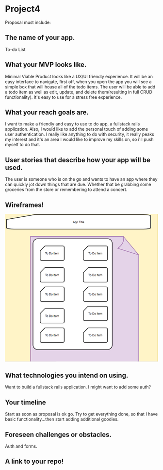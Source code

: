 # Project4

Proposal must include:

## The name of your app.
To-do List

## What your MVP looks like.
Minimal Viable Product looks like a UX/UI friendly experience. It will be an easy interface to navigate, first off, when you open the app you will see a simple box that will house all of the todo items. The user will be able to add a todo item as well as edit, update, and delete them(resulting in full CRUD functionality). It's easy to use for a stress free experience.

## What your reach goals are.
I want to make a friendly and easy to use to do app, a fullstack rails application. Also, I would like to add the personal touch of adding some user authentication. I really like anything to do with security, it really peaks my interest and it's an area I would like to improve my skills on, so i'll push myself to do that.

## User stories that describe how your app will be used.
The user is someone who is on the go and wants to have an app where they can quickly jot down things that are due. Whether that be grabbing some groceries from the store or remembering to attend a concert. 

## Wireframes!
![alternateText](https://github.com/lsi117/Project4/blob/master/Screen%20Shot%202017-12-11%20at%2010.32.58%20PM.png)

## What technologies you intend on using.
Want to build a fullstack rails application. I might want to add some auth? 

## Your timeline
Start as soon as proposal is ok go. Try to get everything done, so that I have basic functionality...then start adding additional goodies.

## Foreseen challenges or obstacles.
Auth and forms.

## A link to your repo!

